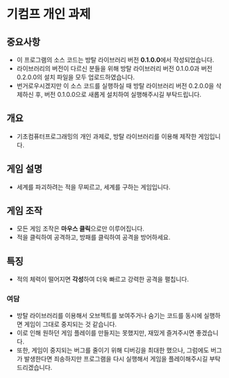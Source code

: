 # 기컴프 개인 과제
## 중요사항
- 이 프로그램의 소스 코드는 방탈 라이브러리 버전 **0.1.0.0**에서 작성되었습니다.
- 라이브러리의 버전이 다르신 분들을 위해 방탈 라이브러리 버전 0.1.0.0과 버전 0.2.0.0의 설치 파일을 모두 업로드하였습니다.
- 번거로우시겠지만 이 소스 코드를 실행하실 때 방탈 라이브러리 버전 0.2.0.0을 삭제하신 후, 버전 0.1.0.0으로 새롭게 설치하여 실행해주시길 부탁드립니다.

## 개요
- 기초컴퓨터프로그래밍의 개인 과제로, 방탈 라이브러리를 이용해 제작한 게임입니다.

## 게임 설명
- 세계를 파괴하려는 적을 무찌르고, 세계를 구하는 게임입니다.

## 게임 조작
- 모든 게임 조작은 **마우스 클릭**으로만 이루어집니다.
- 적을 클릭하여 공격하고, 방패를 클릭하여 공격을 방어하세요.

## 특징
- 적의 체력이 떨어지면 **각성**하여 더욱 빠르고 강력한 공격을 펼칩니다.

### 여담
- 방탈 라이브러리를 이용해서 오브젝트를 보여주거나 숨기는 코드를 동시에 실행하면 게임이 그대로 중지되는 것 같습니다.
- 이로 인해 원하던 게임 플레이를 만들지는 못했지만, 재밌게 즐겨주시면 좋겠습니다.
- 또한, 게임이 중지되는 버그를 줄이기 위해 디버깅을 최대한 했으나, 그럼에도 버그가 발생한다면 죄송하지만 프로그램을 다시 실행해서 게임을 플레이해주시길 부탁드리겠습니다.
